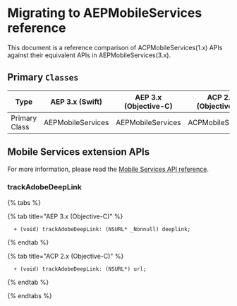 # Migrating to AEPMobileServices reference

This document is a reference comparison of ACPMobileServices\(1.x\) APIs against their equivalent APIs in AEPMobileServices\(3.x\).

## Primary `Classes`


| Type          | AEP 3.x (Swift) | AEP 3.x (Objective-C) | ACP 2.x (Objective-C) |
| ------------- | --------------- | --------------------- | --------------------- |
| Primary Class | AEPMobileServices | AEPMobileServices | ACPMobileServices |

## Mobile Services extension APIs

For more information, please read the [Mobile Services API reference](https://aep-sdks.gitbook.io/docs/using-mobile-extensions/adobe-analytics-mobile-services/mobileservices-api-reference).

### trackAdobeDeepLink

{% tabs %}

{% tab title="AEP 3.x (Objective-C)" %}
```objc
  + (void) trackAdobeDeepLink: (NSURL* _Nonnull) deeplink;
```
{% endtab %}

{% tab title="ACP 2.x (Objective-C)" %}
```objc
  + (void) trackAdobeDeepLink: (NSURL*) url;
```
{% endtab %}

{% endtabs %}

